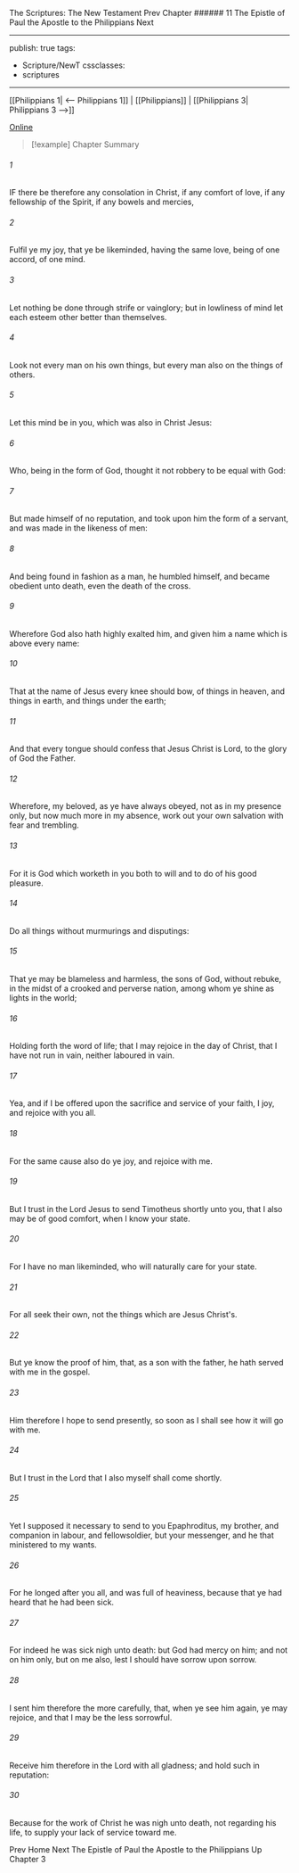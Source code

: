 The Scriptures: The New Testament
Prev
Chapter ###### 11
The Epistle of Paul the Apostle to the Philippians
Next

---
publish: true
tags:
  - Scripture/NewT
cssclasses:
  - scriptures
---
[[Philippians 1| <-- Philippians 1]] | [[Philippians]] | [[Philippians 3| Philippians 3 -->]]

[Online](https://churchofjesuschrist.org/study/scriptures/nt/philip/2?lang=eng)

>[!example] Chapter Summary
>
###### 1
IF there be therefore any consolation in Christ, if any comfort of love, if any fellowship of the Spirit, if any bowels and mercies,
###### 2
Fulfil ye my joy, that ye be likeminded, having the same love, being of one accord, of one mind.
###### 3
Let nothing be done through strife or vainglory; but in lowliness of mind let each esteem other better than themselves.
###### 4
Look not every man on his own things, but every man also on the things of others.
###### 5
Let this mind be in you, which was also in Christ Jesus:
###### 6
Who, being in the form of God, thought it not robbery to be equal with God:
###### 7
But made himself of no reputation, and took upon him the form of a servant, and was made in the likeness of men:
###### 8
And being found in fashion as a man, he humbled himself, and became obedient unto death, even the death of the cross.
###### 9
Wherefore God also hath highly exalted him, and given him a name which is above every name:
###### 10
That at the name of Jesus every knee should bow, of things in heaven, and things in earth, and things under the earth;
###### 11
And that every tongue should confess that Jesus Christ is Lord, to the glory of God the Father.
###### 12
Wherefore, my beloved, as ye have always obeyed, not as in my presence only, but now much more in my absence, work out your own salvation with fear and trembling.
###### 13
For it is God which worketh in you both to will and to do of his good pleasure.
###### 14
Do all things without murmurings and disputings:
###### 15
That ye may be blameless and harmless, the sons of God, without rebuke, in the midst of a crooked and perverse nation, among whom ye shine as lights in the world;
###### 16
Holding forth the word of life; that I may rejoice in the day of Christ, that I have not run in vain, neither laboured in vain.
###### 17
Yea, and if I be offered upon the sacrifice and service of your faith, I joy, and rejoice with you all.
###### 18
For the same cause also do ye joy, and rejoice with me.
###### 19
But I trust in the Lord Jesus to send Timotheus shortly unto you, that I also may be of good comfort, when I know your state.
###### 20
For I have no man likeminded, who will naturally care for your state.
###### 21
For all seek their own, not the things which are Jesus Christ's.
###### 22
But ye know the proof of him, that, as a son with the father, he hath served with me in the gospel.
###### 23
Him therefore I hope to send presently, so soon as I shall see how it will go with me.
###### 24
But I trust in the Lord that I also myself shall come shortly.
###### 25
Yet I supposed it necessary to send to you Epaphroditus, my brother, and companion in labour, and fellowsoldier, but your messenger, and he that ministered to my wants.
###### 26
For he longed after you all, and was full of heaviness, because that ye had heard that he had been sick.
###### 27
For indeed he was sick nigh unto death: but God had mercy on him; and not on him only, but on me also, lest I should have sorrow upon sorrow.
###### 28
I sent him therefore the more carefully, that, when ye see him again, ye may rejoice, and that I may be the less sorrowful.
###### 29
Receive him therefore in the Lord with all gladness; and hold such in reputation:
###### 30
Because for the work of Christ he was nigh unto death, not regarding his life, to supply your lack of service toward me.

Prev
Home
Next
The Epistle of Paul the Apostle to the Philippians
Up
Chapter 3




